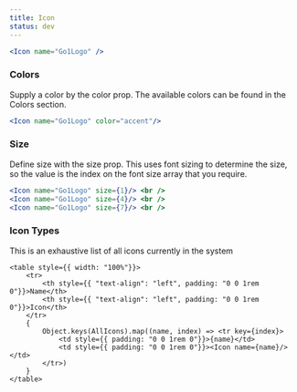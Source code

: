 ```yaml
---
title: Icon
status: dev
---
```


```.jsx
<Icon name="Go1Logo" />
```


### Colors

Supply a color by the color prop. The available colors can be found in the Colors section.
```.jsx
<Icon name="Go1Logo" color="accent"/>
```

### Size

Define size with the size prop. This uses font sizing to determine the size, so the value is the index on the font size array that you require.

```.jsx
<Icon name="Go1Logo" size={1}/> <br />
<Icon name="Go1Logo" size={4}/> <br />
<Icon name="Go1Logo" size={7}/> <br />
```

### Icon Types

This is an exhaustive list of all icons currently in the system

```!jsx
<table style={{ width: "100%"}}>
    <tr>
        <th style={{ "text-align": "left", padding: "0 0 1rem 0"}}>Name</th>
        <th style={{ "text-align": "left", padding: "0 0 1rem 0"}}>Icon</th>
    </tr>
    { 
        Object.keys(AllIcons).map((name, index) => <tr key={index}>
            <td style={{ padding: "0 0 1rem 0"}}>{name}</td>
            <td style={{ padding: "0 0 1rem 0"}}><Icon name={name}/></td>
        </tr>)
    }
</table>
```
